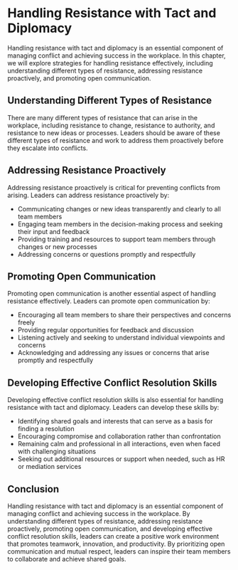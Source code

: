 Handling Resistance with Tact and Diplomacy
========================================================================================

Handling resistance with tact and diplomacy is an essential component of managing conflict and achieving success in the workplace. In this chapter, we will explore strategies for handling resistance effectively, including understanding different types of resistance, addressing resistance proactively, and promoting open communication.

Understanding Different Types of Resistance
-------------------------------------------

There are many different types of resistance that can arise in the workplace, including resistance to change, resistance to authority, and resistance to new ideas or processes. Leaders should be aware of these different types of resistance and work to address them proactively before they escalate into conflicts.

Addressing Resistance Proactively
---------------------------------

Addressing resistance proactively is critical for preventing conflicts from arising. Leaders can address resistance proactively by:

* Communicating changes or new ideas transparently and clearly to all team members
* Engaging team members in the decision-making process and seeking their input and feedback
* Providing training and resources to support team members through changes or new processes
* Addressing concerns or questions promptly and respectfully

Promoting Open Communication
----------------------------

Promoting open communication is another essential aspect of handling resistance effectively. Leaders can promote open communication by:

* Encouraging all team members to share their perspectives and concerns freely
* Providing regular opportunities for feedback and discussion
* Listening actively and seeking to understand individual viewpoints and concerns
* Acknowledging and addressing any issues or concerns that arise promptly and respectfully

Developing Effective Conflict Resolution Skills
-----------------------------------------------

Developing effective conflict resolution skills is also essential for handling resistance with tact and diplomacy. Leaders can develop these skills by:

* Identifying shared goals and interests that can serve as a basis for finding a resolution
* Encouraging compromise and collaboration rather than confrontation
* Remaining calm and professional in all interactions, even when faced with challenging situations
* Seeking out additional resources or support when needed, such as HR or mediation services

Conclusion
----------

Handling resistance with tact and diplomacy is an essential component of managing conflict and achieving success in the workplace. By understanding different types of resistance, addressing resistance proactively, promoting open communication, and developing effective conflict resolution skills, leaders can create a positive work environment that promotes teamwork, innovation, and productivity. By prioritizing open communication and mutual respect, leaders can inspire their team members to collaborate and achieve shared goals.
